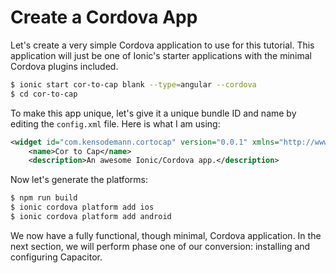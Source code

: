 # Create a Cordova App

Let's create a very simple Cordova application to use for this tutorial. This application will just be one of Ionic's starter applications with the minimal Cordova plugins included.

```bash
$ ionic start cor-to-cap blank --type=angular --cordova
$ cd cor-to-cap
```

To make this app unique, let's give it a unique bundle ID and name by editing the `config.xml` file. Here is what I am using:

```xml
<widget id="com.kensodemann.cortocap" version="0.0.1" xmlns="http://www.w3.org/ns/widgets" xmlns:cdv="http://cordova.apache.org/    ns/1.0">
    <name>Cor to Cap</name>
    <description>An awesome Ionic/Cordova app.</description>
```

Now let's generate the platforms:

```bash
$ npm run build
$ ionic cordova platform add ios
$ ionic cordova platform add android
```

We now have a fully functional, though minimal, Cordova application. In the next section, we will perform phase one of our conversion: installing and configuring Capacitor.
